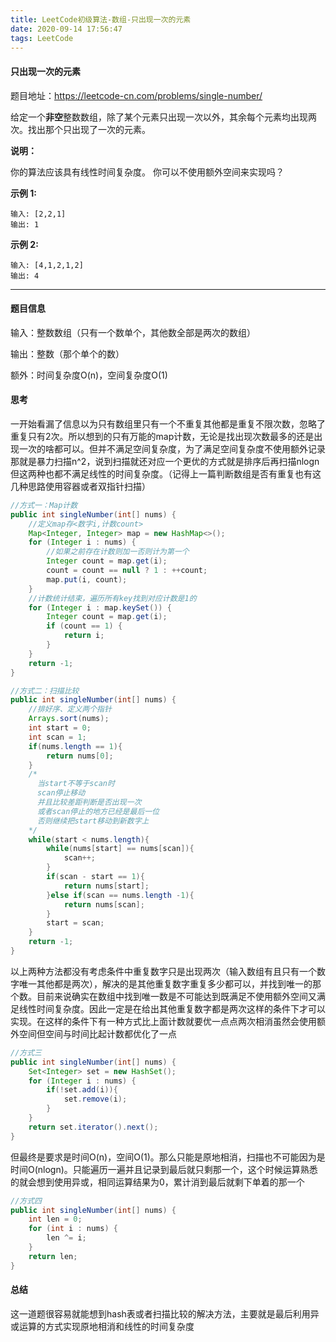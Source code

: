 ```yaml
---
title: LeetCode初级算法-数组-只出现一次的元素
date: 2020-09-14 17:56:47
tags: LeetCode
---
```


#### 只出现一次的元素

题目地址：https://leetcode-cn.com/problems/single-number/

给定一个**非空**整数数组，除了某个元素只出现一次以外，其余每个元素均出现两次。找出那个只出现了一次的元素。<!--more-->

**说明：**

你的算法应该具有线性时间复杂度。 你可以不使用额外空间来实现吗？

**示例 1:**

```
输入: [2,2,1]
输出: 1
```

**示例 2:**

```
输入: [4,1,2,1,2]
输出: 4
```



---

#### 题目信息

输入：整数数组（只有一个数单个，其他数全部是两次的数组）

输出：整数（那个单个的数）

额外：时间复杂度O(n)，空间复杂度O(1)

#### 思考

一开始看漏了信息以为只有数组里只有一个不重复其他都是重复不限次数，忽略了重复只有2次。所以想到的只有万能的map计数，无论是找出现次数最多的还是出现一次的啥都可以。但并不满足空间复杂度，为了满足空间复杂度不使用额外记录那就是暴力扫描n^2，说到扫描就还对应一个更优的方式就是排序后再扫描nlogn但这两种也都不满足线性的时间复杂度。（记得上一篇判断数组是否有重复也有这几种思路使用容器或者双指针扫描）

```java
//方式一：Map计数
public int singleNumber(int[] nums) {
    //定义map存<数字i,计数count>
    Map<Integer, Integer> map = new HashMap<>();
    for (Integer i : nums) {
        //如果之前存在计数则加一否则计为第一个
        Integer count = map.get(i);
        count = count == null ? 1 : ++count;
        map.put(i, count);
    }
    //计数统计结束，遍历所有key找到对应计数是1的
    for (Integer i : map.keySet()) {
        Integer count = map.get(i);
        if (count == 1) {
            return i;
        }
    }
    return -1;
}
```

```java
//方式二：扫描比较
public int singleNumber(int[] nums) {
    //排好序、定义两个指针
    Arrays.sort(nums);
    int start = 0;
    int scan = 1;
    if(nums.length == 1){
        return nums[0];
    }
    /*
      当start不等于scan时
      scan停止移动
      并且比较差距判断是否出现一次
      或者scan停止的地方已经是最后一位
      否则继续把start移动到新数字上
    */
    while(start < nums.length){
        while(nums[start] == nums[scan]){
            scan++;
        }
        if(scan - start == 1){
            return nums[start];
        }else if(scan == nums.length -1){
            return nums[scan];
        }
        start = scan;
    }
    return -1;
}
```

以上两种方法都没有考虑条件中重复数字只是出现两次（输入数组有且只有一个数字唯一其他都是两次），解决的是其他重复数字重复多少都可以，并找到唯一的那个数。目前来说确实在数组中找到唯一数是不可能达到既满足不使用额外空间又满足线性时间复杂度。因此一定是在给出其他重复数字都是两次这样的条件下才可以实现。在这样的条件下有一种方式比上面计数就要优一点点两次相消虽然会使用额外空间但空间与时间比起计数都优化了一点

```java
//方式三
public int singleNumber(int[] nums) {
    Set<Integer> set = new HashSet();
    for (Integer i : nums) {
        if(!set.add(i)){
            set.remove(i);
        }
    }
    return set.iterator().next();
}
```

但最终是要求是时间O(n)，空间O(1)。那么只能是原地相消，扫描也不可能因为是时间O(nlogn)。只能遍历一遍并且记录到最后就只剩那一个，这个时候运算熟悉的就会想到使用异或，相同运算结果为0，累计消到最后就剩下单着的那一个

```java
//方式四
public int singleNumber(int[] nums) {
    int len = 0;
    for (int i : nums) {
        len ^= i; 
    }
    return len;
}
```

#### 总结

这一道题很容易就能想到hash表或者扫描比较的解决方法，主要就是最后利用异或运算的方式实现原地相消和线性的时间复杂度